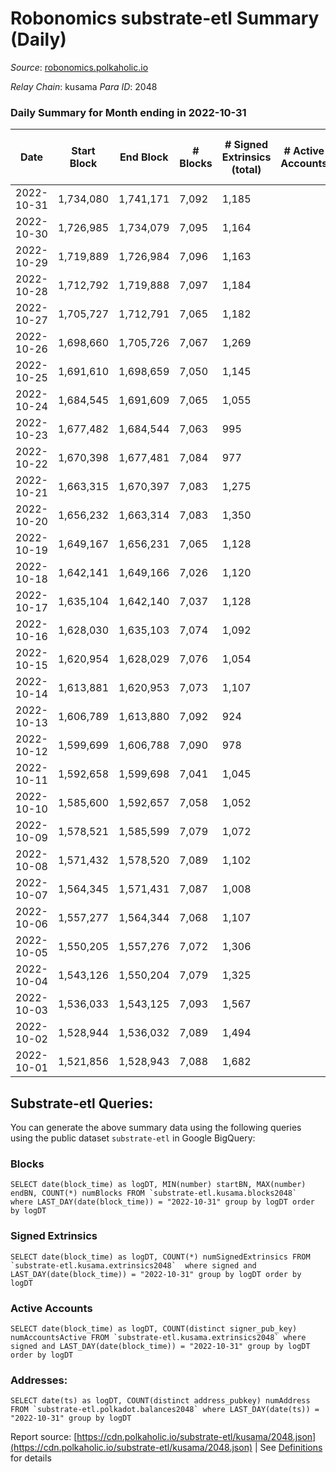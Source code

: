 # Robonomics substrate-etl Summary (Daily)

_Source_: [robonomics.polkaholic.io](https://robonomics.polkaholic.io)

*Relay Chain*: kusama
*Para ID*: 2048



### Daily Summary for Month ending in 2022-10-31


| Date | Start Block | End Block | # Blocks | # Signed Extrinsics (total) | # Active Accounts | # Passive | # New | # Addresses with Balances | # Events | # Transfers | # XCM Transfers In | # XCM Transfers Out |
| ---- | ----------- | --------- | -------- | --------------------------- | ----------------- | --------- | ----- | ------------------------- | -------- | ----------- | ------------------ | ------------------- |
| 2022-10-31 | 1,734,080 | 1,741,171 | 7,092  | 1,185 |  |  |  | 2,865 | 40,763 | 13  |   |   |
| 2022-10-30 | 1,726,985 | 1,734,079 | 7,095  | 1,164 |  |  |  |  | 40,794 | 2  |   |   |
| 2022-10-29 | 1,719,889 | 1,726,984 | 7,096  | 1,163 |  |  |  |  | 40,809 | 3  |   |   |
| 2022-10-28 | 1,712,792 | 1,719,888 | 7,097  | 1,184 |  |  |  |  | 40,978 | 10  |   |   |
| 2022-10-27 | 1,705,727 | 1,712,791 | 7,065  | 1,182 |  |  |  | 2,861 | 40,902 | 7  |   |   |
| 2022-10-26 | 1,698,660 | 1,705,726 | 7,067  | 1,269 |  |  |  |  | 41,307 | 8  |   |   |
| 2022-10-25 | 1,691,610 | 1,698,659 | 7,050  | 1,145 |  |  |  |  | 40,575 | 5  |   |   |
| 2022-10-24 | 1,684,545 | 1,691,609 | 7,065  | 1,055 |  |  |  | 2,850 | 40,317 | 10  |   |   |
| 2022-10-23 | 1,677,482 | 1,684,544 | 7,063  | 995 |  |  |  | 2,847 | 39,737 | 3  |   |   |
| 2022-10-22 | 1,670,398 | 1,677,481 | 7,084  | 977 |  |  |  | 2,845 | 39,752 | 5  |   |   |
| 2022-10-21 | 1,663,315 | 1,670,397 | 7,083  | 1,275 |  |  |  | 2,845 | 40,957 | 4  |   |   |
| 2022-10-20 | 1,656,232 | 1,663,314 | 7,083  | 1,350 |  |  |  |  | 41,098 | 13  |   |   |
| 2022-10-19 | 1,649,167 | 1,656,231 | 7,065  | 1,128 |  |  |  | 2,835 | 40,058 | 8  |   |   |
| 2022-10-18 | 1,642,141 | 1,649,166 | 7,026  | 1,120 |  |  |  |  | 39,822 | 1  |   |   |
| 2022-10-17 | 1,635,104 | 1,642,140 | 7,037  | 1,128 |  |  |  | 2,831 | 39,956 | 3  |   |   |
| 2022-10-16 | 1,628,030 | 1,635,103 | 7,074  | 1,092 |  |  |  | 2,826 | 39,873 | 7  |   |   |
| 2022-10-15 | 1,620,954 | 1,628,029 | 7,076  | 1,054 |  |  |  | 2,826 | 39,716 | 2  |   |   |
| 2022-10-14 | 1,613,881 | 1,620,953 | 7,073  | 1,107 |  |  |  | 2,825 | 40,091 | 4  |   |   |
| 2022-10-13 | 1,606,789 | 1,613,880 | 7,092  | 924 |  |  |  | 2,824 | 39,346 | 5  |   |   |
| 2022-10-12 | 1,599,699 | 1,606,788 | 7,090  | 978 |  |  |  | 2,823 | 39,637 | 4  |   |   |
| 2022-10-11 | 1,592,658 | 1,599,698 | 7,041  | 1,045 |  |  |  | 2,821 | 39,816 | 2  |   |   |
| 2022-10-10 | 1,585,600 | 1,592,657 | 7,058  | 1,052 |  |  |  | 2,820 | 39,938 | 3  |   |   |
| 2022-10-09 | 1,578,521 | 1,585,599 | 7,079  | 1,072 |  |  |  | 2,819 | 40,123 | 7  |   |   |
| 2022-10-08 | 1,571,432 | 1,578,520 | 7,089  | 1,102 |  |  |  | 2,815 | 40,298 | 8  |   |   |
| 2022-10-07 | 1,564,345 | 1,571,431 | 7,087  | 1,008 |  |  |  | 2,812 | 39,964 | 3  |   |   |
| 2022-10-06 | 1,557,277 | 1,564,344 | 7,068  | 1,107 |  |  |  | 2,812 | 40,230 | 5  |   |   |
| 2022-10-05 | 1,550,205 | 1,557,276 | 7,072  | 1,306 |  |  |  | 2,811 | 41,106 | 2  |   |   |
| 2022-10-04 | 1,543,126 | 1,550,204 | 7,079  | 1,325 |  |  |  | 2,807 | 41,159 | 14  |   |   |
| 2022-10-03 | 1,536,033 | 1,543,125 | 7,093  | 1,567 |  |  |  |  | 42,386 | 15  |   |   |
| 2022-10-02 | 1,528,944 | 1,536,032 | 7,089  | 1,494 |  |  |  |  | 41,986 | 9  |   |   |
| 2022-10-01 | 1,521,856 | 1,528,943 | 7,088  | 1,682 |  |  |  |  | 42,444 | 5  |   |   |

## Substrate-etl Queries:
You can generate the above summary data using the following queries using the public dataset `substrate-etl` in Google BigQuery:


### Blocks
```
SELECT date(block_time) as logDT, MIN(number) startBN, MAX(number) endBN, COUNT(*) numBlocks FROM `substrate-etl.kusama.blocks2048`  where LAST_DAY(date(block_time)) = "2022-10-31" group by logDT order by logDT
```


### Signed Extrinsics
```
SELECT date(block_time) as logDT, COUNT(*) numSignedExtrinsics FROM `substrate-etl.kusama.extrinsics2048`  where signed and LAST_DAY(date(block_time)) = "2022-10-31" group by logDT order by logDT
```


### Active Accounts
```
SELECT date(block_time) as logDT, COUNT(distinct signer_pub_key) numAccountsActive FROM `substrate-etl.kusama.extrinsics2048` where signed and LAST_DAY(date(block_time)) = "2022-10-31" group by logDT order by logDT
```


### Addresses:
```
SELECT date(ts) as logDT, COUNT(distinct address_pubkey) numAddress FROM `substrate-etl.polkadot.balances2048` where LAST_DAY(date(ts)) = "2022-10-31" group by logDT
```



Report source: [https://cdn.polkaholic.io/substrate-etl/kusama/2048.json](https://cdn.polkaholic.io/substrate-etl/kusama/2048.json) | See [Definitions](/DEFINITIONS.md) for details
